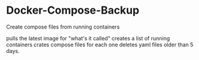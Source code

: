 # Docker-Compose-Backup
Create compose files from running containers

pulls the latest image for "what's it called"
creates a list of running containers
crates compose files for each one
deletes yaml files older than 5 days.
